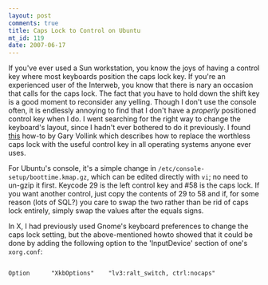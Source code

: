 ```yaml
--- 
layout: post
comments: true
title: Caps Lock to Control on Ubuntu
mt_id: 119
date: 2007-06-17
---
```

If you've ever used a Sun workstation, you know the joys of having a control key where most keyboards position the caps lock key.  If you're an experienced user of the Interweb, you know that there is nary an occasion that calls for the caps lock.  The fact that you have to hold down the shift key is a good moment to reconsider any yelling.  Though I don't use the console often, it is endlessly annoying to find that I don't have a <em>properly</em> positioned control key when I do.  I went searching for the right way to change the keyboard's layout, since I hadn't ever bothered to do it previously.  I found [this](http://www.vollink.com/gary/deb_ctrlcaps.html) how-to by Gary Vollink which describes how to replace the worthless caps lock with the useful control key in all operating systems anyone ever uses.

For Ubuntu's console, it's a simple change in `/etc/console-setup/boottime.kmap.gz`, which can be edited directly with `vi`; no need to un-gzip it first.  Keycode 29 is the left control key and #58 is the caps lock.  If you want another control, just copy the contents of 29 to 58 and if, for some reason (lots of SQL?) you care to swap the two rather than be rid of caps lock entirely, simply swap the values after the equals signs.

In X, I had previously used Gnome's keyboard preferences to change the caps lock setting, but the above-mentioned howto showed that it could be done by adding the following option to the 'InputDevice' section of one's `xorg.conf`:

<pre><code>
Option		"XkbOptions"	"lv3:ralt_switch, ctrl:nocaps"
</code></pre>
